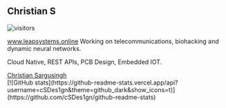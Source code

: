 ## Christian S
![visitors](https://visitor-badge.laobi.icu/badge?page_id=cSDes1gn.visitor-badge)

www.leapsystems.online
Working on telecommunications, biohacking and dynamic neural networks.

Cloud Native, REST APIs, PCB Design, Embedded IOT.
<div>
<script src="https://platform.linkedin.com/badges/js/profile.js" async defer type="text/javascript"></script>
<div class="badge-base LI-profile-badge" data-locale="ja_JP" data-size="medium" data-theme="dark" data-type="VERTICAL" data-vanity="christian-sargusingh" data-version="v1"><a class="badge-base__link LI-simple-link" href="https://ca.linkedin.com/in/christian-sargusingh?trk=profile-badge">Christian Sargusingh</a></div>
</div>
[![GitHub stats](https://github-readme-stats.vercel.app/api?username=cSDes1gn&theme=github_dark&show_icons=t)](https://github.com/cSDes1gn/github-readme-stats)


<!--
**cSDes1gn/cSDes1gn** is a ✨ _special_ ✨ repository because its `README.md` (this file) appears on your GitHub profile.

Here are some ideas to get you started:

- 🔭 I’m currently working on ...
- 🌱 I’m currently learning ...
- 👯 I’m looking to collaborate on ...
- 🤔 I’m looking for help with ...
- 💬 Ask me about ...
- 📫 How to reach me: ...
- 😄 Pronouns: ...
- ⚡ Fun fact: ...
-->
